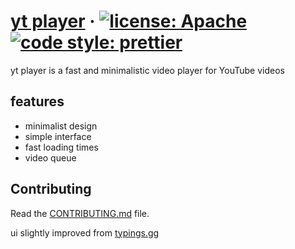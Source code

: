 # [yt player](https://unrealapex.github.io/yt-player/) &middot; [![license: Apache](https://img.shields.io/hexpm/l/apa?color=red)](LICENSE) [![code style: prettier](https://img.shields.io/badge/code_style-prettier-ff69b4.svg?style=round)](https://github.com/prettier/prettier) 

yt player is a fast and minimalistic video player for YouTube videos

## features
- minimalist design
- simple interface
- fast loading times
- video queue

## Contributing
Read the [CONTRIBUTING.md](https://github.com/UnrealApex/yt-player/blob/main/CONTRIBUTING.md) file.

ui slightly improved from [typings.gg](https://github.com/briano1905/typings)
